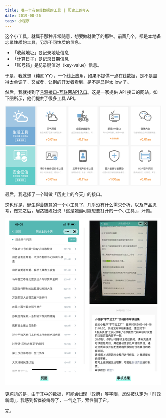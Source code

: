 ```yaml
---
title: 唯一个有在线数据的工具 | 历史上的今天
date: 2019-08-26
tags: 小程序
---
```


这个小工具，就属于那种非常随意，想要做就做了的那种。前面几个，都是本地备忘录性质的工具，记录不同性质的信息。

- 「收藏地址」是记录地址信息
- 「计算日子」是记录日期信息
- 「账号箱」是记录键值对（key-value）信息。

于是，我就想（纯属 YY），一个线上应用，如果不提供一点在线数据，是不是显得太单调了，又或者，让别的开发者看到，是不是显得太 low 了。

然后，我就找到了[易源接口-互联网API入口](https://www.showapi.com/)。这是一家提供 API 接口的网站。如下图所示，他们提供了很多工具 API。

![](./_image/FE7CE780-2DCF-4BCB-B30C-D73661FF0195.png)

最后，我选择了一个叫做「历史上的今天」的接口。

这也许是，诞生得最随意的一个小工具了，几乎没有什么需求分析，以及产品思考，做完之后，居然被媳妇说「这是她最可能想要打开的一个小工具」，汗颜。

![](./_image/B38A1859-5AE1-4278-BF8A-1602CC7FF0D2.png)

更尴尬的是，由于其中的数据，可能会出现「政府」等字眼，居然被认定为「时政新闻」，我感到智商被侮辱了，一气之下，索性删了它。

完。